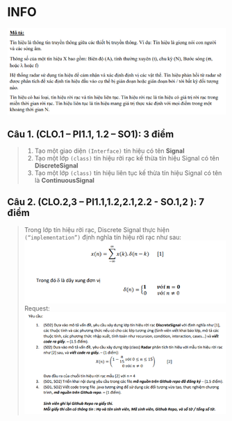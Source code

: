 # INFO

![img.png](src/src/resource/img.png)

## Câu 1. (CLO.1 – PI1.1, 1.2 – SO1): 3 điểm

> 1. Tạo một giao diện `(Interface)` tín hiệu có tên **Signal**
> 2. Tạo một lớp `(class)` tín hiệu rời rạc kế thừa tín hiệu Signal có tên **DiscreteSignal**
> 3. Tạo một lớp `(class)` tín hiệu liên tục kế thừa tín hiệu Signal có tên là **ContinuousSignal**

## Câu 2. (CLO.2,3 – PI1.1,1.2,2.1,2.2 - SO.1,2 ): 7 điểm

> Trong lớp tín hiệu rời rạc, Discrete Signal thực hiện `(“implementation”)` định nghĩa tín hiệu rời rạc như sau:
![img_1.png](src/src/resource/img_1.png)
> Request:
> ![img_2.png](src/src/resource/img_2.png)